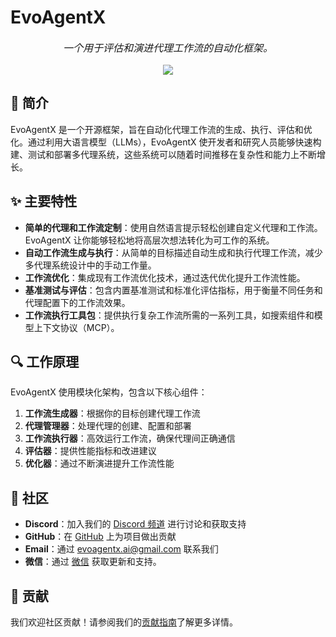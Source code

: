 # **EvoAgentX**

<p align="center" style="font-size: 1.0rem;">
  <em>一个用于评估和演进代理工作流的自动化框架。</em>
</p>

<p align="center">
  <img src="./assets/framework_zh.jpg">
</p>


## 🚀 简介

EvoAgentX 是一个开源框架，旨在自动化代理工作流的生成、执行、评估和优化。通过利用大语言模型（LLMs），EvoAgentX 使开发者和研究人员能够快速构建、测试和部署多代理系统，这些系统可以随着时间推移在复杂性和能力上不断增长。

## ✨ 主要特性

- **简单的代理和工作流定制**：使用自然语言提示轻松创建自定义代理和工作流。EvoAgentX 让你能够轻松地将高层次想法转化为可工作的系统。
- **自动工作流生成与执行**：从简单的目标描述自动生成和执行代理工作流，减少多代理系统设计中的手动工作量。
- **工作流优化**：集成现有工作流优化技术，通过迭代优化提升工作流性能。
- **基准测试与评估**：包含内置基准测试和标准化评估指标，用于衡量不同任务和代理配置下的工作流效果。
- **工作流执行工具包**：提供执行复杂工作流所需的一系列工具，如搜索组件和模型上下文协议（MCP）。

## 🔍 工作原理

EvoAgentX 使用模块化架构，包含以下核心组件：

1. **工作流生成器**：根据你的目标创建代理工作流
2. **代理管理器**：处理代理的创建、配置和部署
3. **工作流执行器**：高效运行工作流，确保代理间正确通信
4. **评估器**：提供性能指标和改进建议
5. **优化器**：通过不断演进提升工作流性能

## 👥 社区

- **Discord**：加入我们的 [Discord 频道](https://discord.gg/w3x2YrCa) 进行讨论和获取支持
- **GitHub**：在 [GitHub](https://github.com/EvoAgentX/EvoAgentX/) 上为项目做出贡献
- **Email**：通过 [evoagentx.ai@gmail.com](mailto:evoagentx.ai@gmail.com) 联系我们
- **微信**：通过 [微信](https://github.com/EvoAgentX/EvoAgentX/blob/main/assets/wechat_info.md) 获取更新和支持。

## 🤝 贡献

我们欢迎社区贡献！请参阅我们的[贡献指南](https://github.com/EvoAgentX/EvoAgentX/blob/main/CONTRIBUTING.md)了解更多详情。

